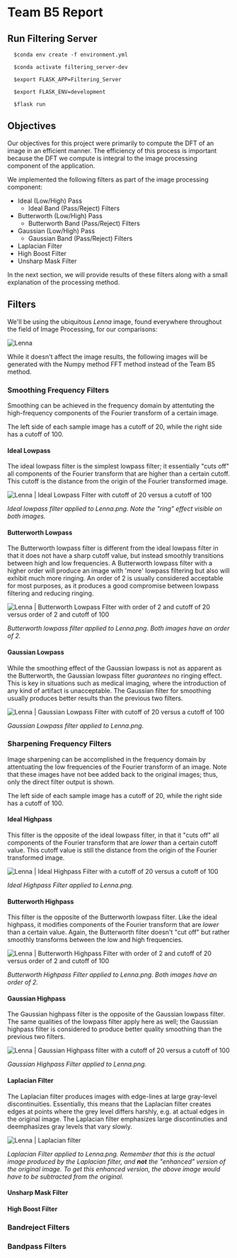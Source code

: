 # Team B5 Report


## Run Filtering Server
```
  $conda env create -f environment.yml

  $conda activate filtering_server-dev

  $export FLASK_APP=Filtering_Server

  $export FLASK_ENV=development

  $flask run
```

## Objectives
Our objectives for this project were primarily to compute the DFT of an image in an efficient manner. The efficiency of this process is important because the DFT we compute is integral to the image processing component of the application.

We implemented the following filters as part of the image processing component:
* Ideal (Low/High) Pass
  * Ideal Band (Pass/Reject) Filters
* Butterworth (Low/High) Pass
  * Butterworth Band (Pass/Reject) Filters
* Gaussian (Low/High) Pass
  * Gaussian Band (Pass/Reject) Filters
* Laplacian Filter
* High Boost Filter
* Unsharp Mask Filter

In the next section, we will provide results of these filters along with a small explanation of the processing method.

## Filters

We'll be using the ubiquitous *Lenna* image, found everywhere throughout the field of Image Processing, for our comparisons:

![Lenna](report/images/Lenna.png)

While it doesn't affect the image results, the following images will be generated with the Numpy method FFT method instead of the Team B5 method.

### Smoothing Frequency Filters

Smoothing can be achieved in the frequency domain by attentuting the high-frequency components of the Fourier transform of a certain image.

The left side of each sample image has a cutoff of 20, while the right side has a cutoff of 100.

#### Ideal Lowpass
The ideal lowpass filter is the simplest lowpass filter; it essentially "cuts off" all components of the Fourier transform that are higher than a certain cutoff. This cutoff is the distance from the origin of the Fourier transformed image.

![Lenna | Ideal Lowpass Filter with cutoff of 20 versus a cutoff of 100](report/images/Lenna_ilp_20v100.png)

*Ideal lowpass filter applied to Lenna.png. Note the "ring" effect visible on both images.*

#### Butterworth Lowpass
The Butterworth lowpass filter is different from the ideal lowpass filter in that it does not have a sharp cutoff value, but instead smoothly transitions between high and low frequencies. A Butterworth lowpass filter with a higher order will produce an image with 'more' lowpass filtering but also will exhibit much more ringing. An order of 2 is usually considered acceptable for most purposes, as it produces a good compromise between lowpass filtering and reducing ringing.

![Lenna | Butterworth Lowpass Filter with order of 2 and cutoff of 20 versus order of 2 and cutoff of 100](report/images/Lenna_blp_o2_20v100.png)

*Butterworth lowpass filter applied to Lenna.png. Both images have an order of 2.*

#### Gaussian Lowpass
While the smoothing effect of the Gaussian lowpass is not as apparent as the Butterworth, the Gaussian lowpass filter *guarantees* no ringing effect. This is key in situations such as medical imaging, where the introduction of any kind of artifact is unacceptable. The Gaussian filter for smoothing usually produces better results than the previous two filters.

![Lenna | Gaussian Lowpass Filter with cutoff of 20 versus a cutoff of 100](report/images/Lenna_gau_20v100.png)

*Gaussian Lowpass filter applied to Lenna.png.*


### Sharpening Frequency Filters

Image sharpening can be accomplished in the frequency domain by attentuating the low frequencies of the Fourier transform of an image. Note that these images have not bee added back to the original images; thus, only the direct filter output is shown.

The left side of each sample image has a cutoff of 20, while the right side has a cutoff of 100.

#### Ideal Highpass
This filter is the opposite of the ideal lowpass filter, in that it "cuts off" all components of the Fourier transform that are *lower* than a certain cutoff value. This cutoff value is still the distance from the origin of the Fourier transformed image.

![Lenna | Ideal Highpass Filter with a cutoff of 20 versus a cutoff of 100](report/images/Lenna_ihp_20v100.png)

*Ideal Highpass Filter applied to Lenna.png.*

#### Butterworth Highpass
This filter is the opposite of the Butterworth lowpass filter. Like the ideal highpass, it modifies components of the Fourier transform that are *lower* than a certain value. Again, the Butterworth filter doesn't "cut off" but rather smoothly transforms between the low and high frequencies.

![Lenna | Butterworth Highpass Filter with order of 2 and cutoff of 20 versus order of 2 and cutoff of 100](report/images/Lenna_bhp_o2_20v100.png)

*Butterworth Highpass Filter applied to Lenna.png. Both images have an order of 2.*

#### Gaussian Highpass
The Gaussian highpass filter is the opposite of the Gaussian lowpass filter. The same qualities of the lowpass filter apply here as well; the Gaussian highpass filter is considered to produce better quality smoothing than the previous two filters.

![Lenna | Gaussian Highpass filter with a cutoff of 20 versus a cutoff of 100](report/images/Lenna_ghp_20v100.png)

*Gaussian Highpass Filter applied to Lenna.png.*


#### Laplacian Filter
The Laplacian filter produces images with edge-lines at large gray-level discontinuities. Essentially, this means that the Laplacian filter creates edges at points where the grey level differs harshly, e.g. at actual edges in the original image. The Laplacian filter emphasizes large discontinuties and deemphasizes gray levels that vary slowly. 

![Lenna | Laplacian filter](report/images/Lenna_lap.png)

*Laplacian Filter applied to Lenna.png. Remember that this is the actual image produced by the Laplacian filter, and **not** the "enhanced" version of the original image. To get this enhanced version, the above image would have to be subtracted from the original.*

#### Unsharp Mask Filter


#### High Boost Filter


### Bandreject Filters


### Bandpass Filters
